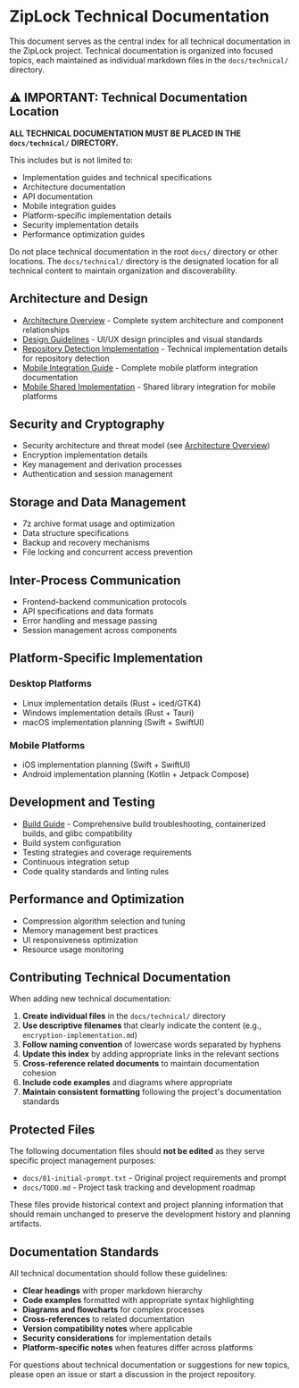 # ZipLock Technical Documentation

This document serves as the central index for all technical documentation in the ZipLock project. Technical documentation is organized into focused topics, each maintained as individual markdown files in the `docs/technical/` directory.

## ⚠️ IMPORTANT: Technical Documentation Location

**ALL TECHNICAL DOCUMENTATION MUST BE PLACED IN THE `docs/technical/` DIRECTORY.**

This includes but is not limited to:
- Implementation guides and technical specifications
- Architecture documentation
- API documentation
- Mobile integration guides
- Platform-specific implementation details
- Security implementation details
- Performance optimization guides

Do not place technical documentation in the root `docs/` directory or other locations. The `docs/technical/` directory is the designated location for all technical content to maintain organization and discoverability.

## Architecture and Design

- [Architecture Overview](architecture.md) - Complete system architecture and component relationships
- [Design Guidelines](design.md) - UI/UX design principles and visual standards
- [Repository Detection Implementation](technical/repository-detection-implementation.md) - Technical implementation details for repository detection
- [Mobile Integration Guide](technical/mobile-integration.md) - Complete mobile platform integration documentation
- [Mobile Shared Implementation](technical/mobile-shared-implementation.md) - Shared library integration for mobile platforms

## Security and Cryptography

- Security architecture and threat model (see [Architecture Overview](architecture.md#security-architecture))
- Encryption implementation details
- Key management and derivation processes
- Authentication and session management

## Storage and Data Management

- 7z archive format usage and optimization
- Data structure specifications
- Backup and recovery mechanisms
- File locking and concurrent access prevention

## Inter-Process Communication

- Frontend-backend communication protocols
- API specifications and data formats
- Error handling and message passing
- Session management across components

## Platform-Specific Implementation

### Desktop Platforms
- Linux implementation details (Rust + iced/GTK4)
- Windows implementation details (Rust + Tauri)
- macOS implementation planning (Swift + SwiftUI)

### Mobile Platforms
- iOS implementation planning (Swift + SwiftUI)
- Android implementation planning (Kotlin + Jetpack Compose)

## Development and Testing

- [Build Guide](build.md) - Comprehensive build troubleshooting, containerized builds, and glibc compatibility
- Build system configuration
- Testing strategies and coverage requirements
- Continuous integration setup
- Code quality standards and linting rules

## Performance and Optimization

- Compression algorithm selection and tuning
- Memory management best practices
- UI responsiveness optimization
- Resource usage monitoring

## Contributing Technical Documentation

When adding new technical documentation:

1. **Create individual files** in the `docs/technical/` directory
2. **Use descriptive filenames** that clearly indicate the content (e.g., `encryption-implementation.md`)
3. **Follow naming convention** of lowercase words separated by hyphens
4. **Update this index** by adding appropriate links in the relevant sections
5. **Cross-reference related documents** to maintain documentation cohesion
6. **Include code examples** and diagrams where appropriate
7. **Maintain consistent formatting** following the project's documentation standards

## Protected Files

The following documentation files should **not be edited** as they serve specific project management purposes:

- `docs/01-initial-prompt.txt` - Original project requirements and prompt
- `docs/TODO.md` - Project task tracking and development roadmap

These files provide historical context and project planning information that should remain unchanged to preserve the development history and planning artifacts.

## Documentation Standards

All technical documentation should follow these guidelines:

- **Clear headings** with proper markdown hierarchy
- **Code examples** formatted with appropriate syntax highlighting
- **Diagrams and flowcharts** for complex processes
- **Cross-references** to related documentation
- **Version compatibility notes** where applicable
- **Security considerations** for implementation details
- **Platform-specific notes** when features differ across platforms

For questions about technical documentation or suggestions for new topics, please open an issue or start a discussion in the project repository.
